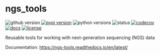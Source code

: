 # ngs_tools
![github version](https://img.shields.io/badge/Version-1.2.0-informational)
[![pypi version](https://img.shields.io/pypi/v/ngs-tools)](https://pypi.org/project/ngs-tools/1.2.0/)
![python versions](https://img.shields.io/pypi/pyversions/ngs-tools)
![status](https://github.com/Lioscro/ngs-tools/workflows/CI/badge.svg)
[![codecov](https://codecov.io/gh/Lioscro/ngs-tools/branch/main/graph/badge.svg?token=CITIPF64QZ)](https://codecov.io/gh/Lioscro/ngs-tools)
[![docs](https://readthedocs.org/projects/ngs-tools/badge/?version=latest)](https://ngs-tools.readthedocs.io/en/latest/?badge=latest)
[![license](https://img.shields.io/pypi/l/ngs-tools)](LICENSE)

Reusable tools for working with next-generation sequencing (NGS) data

Documentation: https://ngs-tools.readthedocs.io/en/latest/
